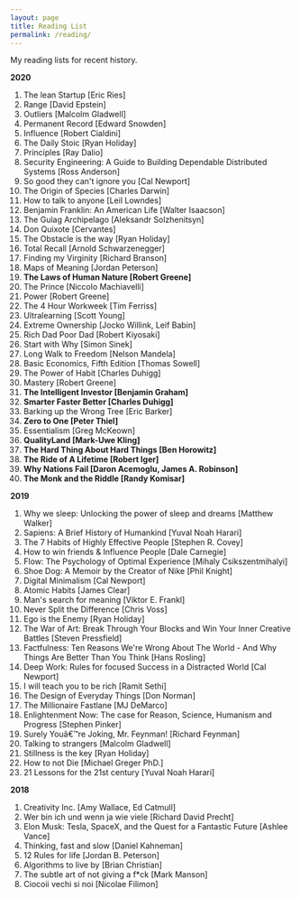 ```yaml
---
layout: page
title: Reading List
permalink: /reading/
---
```


My reading lists for recent history. 

**2020** 

1.	The lean Startup [Eric Ries]
2.	Range [David Epstein]
3.	Outliers [Malcolm Gladwell]
4.	Permanent Record [Edward Snowden]
5.	Influence [Robert Cialdini]
6.	The Daily Stoic [Ryan Holiday]
7.	Principles [Ray Dalio]
8.	Security Engineering: A Guide to Building Dependable Distributed Systems [Ross Anderson]
9.	So good they can't ignore you [Cal Newport]
10.	The Origin of Species [Charles Darwin]
11.	How to talk to anyone [Leil Lowndes]
12.	Benjamin Franklin: An American Life [Walter Isaacson]
13.	The Gulag Archipelago [Aleksandr Solzhenitsyn]
14.	Don Quixote [Cervantes]
15.	The Obstacle is the way [Ryan Holiday]
16.	Total Recall [Arnold Schwarzenegger]
17.	Finding my Virginity [Richard Branson]
18.	Maps of Meaning [Jordan Peterson]
19.	**The Laws of Human Nature [Robert Greene]**
20.	The Prince [Niccolo Machiavelli]
21.	Power [Robert Greene]
22.	The 4 Hour Workweek [Tim Ferriss]
23.	Ultralearning [Scott Young]
24.	Extreme Ownership [Jocko Willink, Leif Babin]
25.	Rich Dad Poor Dad [Robert Kiyosaki]
26.	Start with Why [Simon Sinek]
27.	Long Walk to Freedom [Nelson Mandela]
28.	Basic Economics, Fifth Edition [Thomas Sowell]
29.	The Power of Habit [Charles Duhigg]
30.	Mastery [Robert Greene]
31.	**The Intelligent Investor [Benjamin Graham]**
32.	**Smarter Faster Better [Charles Duhigg]**
33.	Barking up the Wrong Tree [Eric Barker]
34.	**Zero to One [Peter Thiel]**
35.	Essentialism [Greg McKeown]
36.	**QualityLand [Mark-Uwe Kling]**
37.	**The Hard Thing About Hard Things [Ben Horowitz]**
38.	**The Ride of A Lifetime [Robert Iger]**
39. **Why Nations Fail [Daron Acemoglu, James A. Robinson]**
40. **The Monk and the Riddle [Randy Komisar]**

**2019** 

1.	Why we sleep: Unlocking the power of sleep and dreams [Matthew Walker]
2.	Sapiens: A Brief History of Humankind [Yuval Noah Harari]
3.	The 7 Habits of Highly Effective People [Stephen R. Covey]
4.	How to win friends & Influence People [Dale Carnegie]
5.	Flow: The Psychology of Optimal Experience [Mihaly Csikszentmihalyi]
6.	Shoe Dog: A Memoir by the Creator of Nike [Phil Knight]
7.	Digital Minimalism [Cal Newport]
8.	Atomic Habits [James Clear]
9.	Man's search for meaning [Viktor E. Frankl]
10.	Never Split the Difference [Chris Voss]
11.	Ego is the Enemy [Ryan Holiday]
12.	The War of Art: Break Through Your Blocks and Win Your Inner Creative Battles [Steven Pressfield]
13.	Factfulness: Ten Reasons We're Wrong About The World - And Why Things Are Better Than You Think [Hans Rosling]
14.	Deep Work: Rules for focused Success in a Distracted World [Cal Newport]
15.	I will teach you to be rich [Ramit Sethi]
16.	The Design of Everyday Things [Don Norman]
17.	The Millionaire Fastlane [MJ DeMarco]
18.	Enlightenment Now: The case for Reason, Science, Humanism and Progress [Stephen Pinker]
19.	Surely Youâ€™re Joking, Mr. Feynman! [Richard Feynman]
20.	Talking to strangers [Malcolm Gladwell]
21.	Stillness is the key [Ryan Holiday]
22.	How to not Die [Michael Greger PhD.]
23.	21 Lessons for the 21st century [Yuval Noah Harari]

**2018** 

1.	Creativity Inc. [Amy Wallace, Ed Catmull]
2.	Wer bin ich und wenn ja wie viele [Richard David Precht]
3.	Elon Musk: Tesla, SpaceX, and the Quest for a Fantastic Future [Ashlee Vance]
4.	Thinking, fast and slow [Daniel Kahneman]
5.	12 Rules for life [Jordan B. Peterson]
6.	Algorithms to live by [Brian Christian]
7.	The subtle art of not giving a f*ck [Mark Manson]
8.	Ciocoii vechi si noi [Nicolae Filimon]
